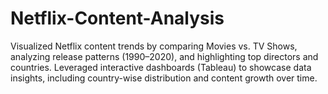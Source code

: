 # Netflix-Content-Analysis
Visualized Netflix content trends by comparing Movies vs. TV Shows, analyzing release patterns  (1990–2020), and highlighting top directors and countries.    Leveraged interactive dashboards (Tableau) to showcase data insights, including country-wise distribution and content  growth over time. 
